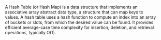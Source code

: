 A Hash Table (or Hash Map) is a data structure that implements an associative array abstract data type, a structure that can map keys to values. A hash table uses a hash function to compute an index into an array of buckets or slots, from which the desired value can be found. It provides efficient average-case time complexity for insertion, deletion, and retrieval operations, typically O(1).
